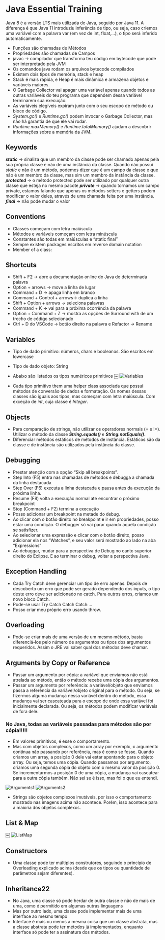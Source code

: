 # Java Essential Training

Java 8 é a versão LTS mais utilizada de Java, seguido por Java 11. A diferença é que Java 11 introduziu inferência de tipo, ou seja, caso criemos uma variável com a palavra var (em vez de int, float,…), o tipo será inferido automaticamente.

- Funções são chamadas de Métodos
- Propriedades são chamadas de Campos
- javac -> compilador que transforma teu código em bytecode que pode ser interpretado pela JVM
- Os comandos java rodam os arquivos bytecode compilados
- Existem dois tipos de memória, stack e heap
- Stack é mais rápida, e Heap é mais dinâmica e armazena objetos e variáveis maiores.
- O Garbage Collector vai apagar uma variável apenas quando todos as outras variáveis do teu programa que dependem dessa variável terminarem sua execução.
- As variáveis elegíveis expiram junto com o seu escopo de método ou bloco de código.
- *System.gc()* e *Runtime.gc()* podem invocar o Garbage Collector, mas não há garantia de que ele vai rodar.
- *Runtime.maxMemory()* e *Runtime.totalMemory()* ajudam a descobrir informações sobre a memória da JVM.

## Keywords

***static*** -> sinaliza que um membro da classe pode ser chamado apenas pela sua própria classe e não de uma instância da classe. Quando não possui *static* e não é um método, podemos dizer que é um campo da classe e que não é um membro da classe, mas sim um membro da instância da classe.
***protected***  -> o método protected pode ser utilizado por qualquer outra classe que esteja no mesmo pacote
***private*** -> quando tornamos um campo private, estamos falando que apenas os métodos setters e getters podem modificar o valor deles, através de uma chamada feita por uma instância.
***final*** -> não pode mudar o valor

## Conventions
 
- Classes começam com letra maiúscula
- Métodos e variáveis começam com letra minúscula
- Constantes são todas em maiúsculas e “static final”
- Sempre existem packages escritos em reverse domain notation
- Member of a class: 

## Shortcuts
 
- Shift + F2 -> abre a documentação online do Java de determinada palavra
- Option + arrows -> move a linha de lugar
- Command + D -> apaga linha em branco
- Command + Control + arrows-> duplica a linha
- Shift + Option + arrows -> seleciona palavras
- Command + K -> vai para a próxima ocorrência da palavra
- Option + Command + Z -> mostra as opções de Surround with de um trecho de código selecionado
- Ctrl + D do VSCode -> botão direito na palavra e Refactor -> Rename

## Variables
 
- Tipo de dado primitivo: números, chars e booleanos. São escritos em lowercase
- Tipo de dado objeto: String 
- Abaixo são listados os tipos numéricos primitivos
￼
![Variables](imgs/Variables.png)

- Cada tipo primitivo them uma helper class associada que possui métodos de conversão de dados e formatação. Os nomes dessas classes são iguais aos tipos, mas começam com letra maiúscula. Com exceção de *int*, cuja classe é *Integer*.


## Objects

- Para comparação de strings, não utilizar os operadores normais (= e !=). Utilizar o método da classe ***String.equals()*** e ***String.notEquals()***.
- Diferenciar métodos estáticos de métodos de instância. Estáticos são da classe e de instância são utilizados pela instância da classe.


## Debugging

- Prestar atenção com a opção “Skip all breakpoints”.
- Step Into (F5) entra nas chamadas de métodos e debugga a chamada da linha destacada.
- Step Over (F6) executa a linha destacada e pausa antes da execução da próxima linha.
- Resume (F8) volta a execução normal até encontrar o próximo breakpoint
- Stop (Command + F2) termina a execução
- Posso adicionar um breakpoint na metade do debug.
- Ao clicar com o botão direito no breakpoint e ir em propriedades, posso estar uma condição. O debugger só vai parar quando aquela condição se satisfizer.
- Ao selecionar uma expressão e clicar com o botão direito, posso adicionar ela nos “Watches”, e seu valor será mostrado ao lado na aba “Expressions”
- Ao debuggar, mudar para a perspectiva de Debug no canto superior direito do Eclipse. E ao terminar o debug, voltar a perspectiva Java.


## Exception Handling

- Cada Try Catch deve gerenciar um tipo de erro apenas. Depois de descoberto um erro que pode ser gerado dependendo dos inputs, o tipo deste erro deve ser adicionado no catch. Para outros erros, criamos um novo bloco Catch. 
- Pode-se usar Try Catch Catch Catch ...
- Posso criar meu próprio erro usando throw.


## Overloading

- Pode-se criar mais de uma versão de um mesmo método, basta diferenciá-los pelo número de argumentos ou tipos dos argumentos requeridos. Assim o JRE vai saber qual dos métodos deve chamar.


## Arguments by Copy or Reference

- Passar um argumento por cópia: a variável que enviamos não está atrelada ao método, então o método recebe uma cópia dos argumentos.
- Passar um argumento por referência: a variável/objeto que enviamos passa a referência da variável/objeto original para o método. Ou seja, se fizermos alguma mudança nessa variável dentro do método, essa mudança vai ser cascateada para o escopo de onde essa variável foi inicialmente declarada. Ou seja, os métodos podem modificar variáveis de fora dele.
### No Java, todas as variáveis passadas para métodos são por cópia!!!!!

- Em valores primitivos, é esse o comportamento.
- Mas com objetos complexos, como um array por exemplo, o argumento continua não passando por referência, mas é como se fosse. Quando criamos um array, a posição 0 dele vai estar apontando para o objeto array. Ou seja, temos uma cópia. Quando passamos por argumento, criamos uma segunda cópia do objeto com o mesmo valor da posição 0. Se incrementarmos a posição 0 de uma cópia, a mudança vai cascatear para a outra cópia também. Não sei se é isso, mas foi o que eu entendi.

![Arguments1](imgs/Arguments.png)
![Arguments2](imgs/Arguments2.png)

- Strings são objetos complexos imutáveis, por isso o comportamento mostrado nas imagens acima não acontece. Porém, isso acontece para a maioria dos objetos complexos.

## List & Map
￼
![ListMap](imgs/ListMap.png)
## Constructors

- Uma classe pode ter múltiplos construtores, seguindo o princípio de Overloading explicado acima (desde que os tipos ou quantidade de parâmetros sejam diferentes).

## Inheritance22

- No Java, uma classe só pode herdar de outra classe e não de mais de uma, como é permitido em algumas outras linguagens  
- Mas por outro lado, uma classe pode implementar mais de uma interface ao mesmo tempo
- Interface é mais ou menos a mesma coisa que um classe abstrata, mas a classe abstrata pode ter métodos já implementados, enquanto interface só pode ter a assinatura dos métodos.














